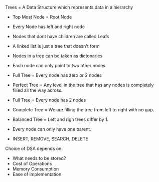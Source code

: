 Trees = A Data Structure which represents data in a hierarchy 

- Top Most Node = Root Node 
- Every Node has left and right node
- Nodes that dont have children are called Leafs
- A linked list is just a tree that doesn't form
- Nodes in a tree can be taken as dictonaries
- Each node can only point to two other nodes

- Full Tree = Every node has zero or 2 nodes
- Perfect Tree = Any level in the tree that has any nodes is completely filled all the way across.
- Full Tree = Every node has 2 nodes
- Complete Tree = We are filling the tree from left to right with no gap.
- Balanced Tree = Left and righ trees differ by 1.
- Every node can only have one parent. 

- INSERT, REMOVE, SEARCH, DELETE

Choice of DSA depends on: 
- What needs to be stored?
- Cost of Operations
- Memory Consumption
- Ease of implementation
